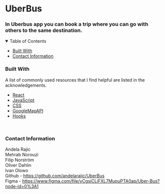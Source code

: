 UberBus
======

###  In Uberbus app you can book a trip where you can go with others to the same destination.
<details open="open">
  <summary>Table of Contents</summary>
  <ul>
    <li>
      <a href="#built-with">Built With</a>
    </li>
    <li>
      <a href="#contact-information">Contact Information</a>
    </li>
  </ul>
</details>

### Built With
A list of commonly used resources that I find helpful are listed in the acknowledgements.

* [React](https://reactjs.org/)
* [JavaScript](https://developer.mozilla.org/sv-SE/docs/Web/JavaScript)
* [CSS](https://developer.mozilla.org/en-US/docs/Web/CSS)
* [GoogleMapAPI](https://www.npmjs.com/package/@react-google-maps/api)
* [Hooks](https://reactjs.org/docs/hooks-state.html)
<br/>

### Contact Information

Andela Rajic <br/>
Mehrab Norouzi <br/>
Filip Norström <br/>
Oliver Dahlin <br/>
Ivan Olowo <br/>
Github - https://github.com/andelarajic/UberBus <br/>
Figma - https://www.figma.com/file/yCgsjCLiFXL7MupuPTA0ap/Uber-Bus?node-id=0%3A1<br/>
